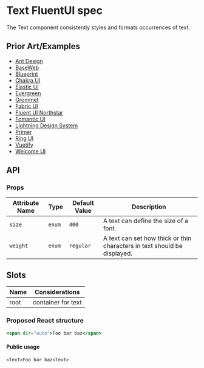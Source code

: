 # Text FluentUI spec

The Text component consistently styles and formats occurrences of text.

## Prior Art/Examples <a href="#prior-art" id="prior-art"></a>

- [Ant Design](https://ant.design/components/typography/)
- [BaseWeb](https://baseweb.design/blog/base-web-v9#typography)
- [Blueprint](https://blueprintjs.com/docs/#core/components/text)
- [Chakra UI](https://chakra-ui.com/text)
- [Elastic UI](https://elastic.github.io/eui/#/display/text)
- [Evergreen](https://evergreen.segment.com/components/typography#heading_text_component)
- [Grommet](https://v2.grommet.io/text)
- [Fabric UI](https://developer.microsoft.com/en-us/fluentui#/controls/web/text)
- [Fluent UI Northstar](https://fluentsite.z22.web.core.windows.net/components/text/definition)
- [Fomantic UI](https://fomantic-ui.com/elements/text.html)
- [Lightning Design System](https://www.lightningdesignsystem.com/utilities/text/#site-main-content)
- [Primer](https://primer.style/components/Text)
- [Ring UI](https://jetbrains.github.io/ring-ui/master/index.html?path=/story/components-text--basic)
- [Vuetify](https://vuetifyjs.com/en/styles/text-and-typography/)
- [Welcome UI](https://www.welcome-ui.com/components/text)

## API

### Props

| Attribute Name | Type   | Default Value | Description                                                              |
| -------------- | ------ | ------------- | ------------------------------------------------------------------------ |
| `size`         | `enum` | `400`         | A text can define the size of a font.                                    |
| `weight`       | `enum` | `regular`     | A text can set how thick or thin characters in text should be displayed. |

## Slots

| Name | Considerations     |
| ---- | ------------------ |
| root | container for text |

### Proposed React structure

```jsx
<span dir="auto">Foo bar baz</span>
```

#### Public usage

```tsx
<Text>Foo bar baz<Text>
```
